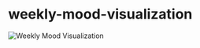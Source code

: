 # weekly-mood-visualization
![Weekly Mood Visualization](https://user-images.githubusercontent.com/63752476/162051250-0a14f07f-99f2-4d61-9e41-1e01b3c8fed5.svg)
